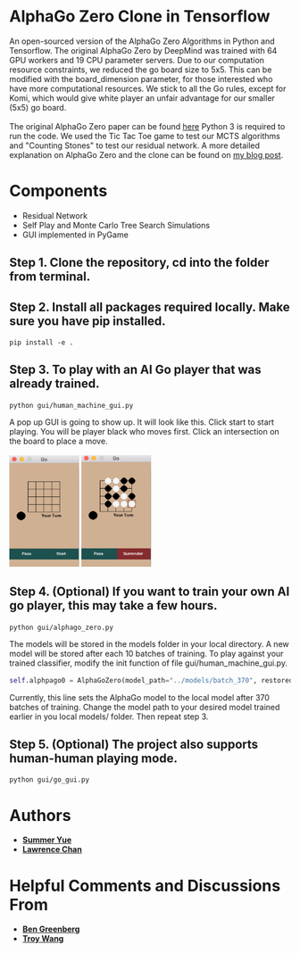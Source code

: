 # AlphaGo Zero Clone in Tensorflow
An open-sourced version of the AlphaGo Zero Algorithms in Python and Tensorflow. The original AlphaGo Zero by DeepMind was trained with 64 GPU workers and 19 CPU parameter servers. Due to our computation resource constraints, we reduced the go board size to 5x5. This can be modified with the board_dimension parameter, for those interested who have more computational resources. We stick to all the Go rules, except for Komi, which would give white player an unfair advantage for our smaller (5x5) go board. <br>
<br>
The original AlphaGo Zero paper can be found [here](https://www.nature.com/articles/nature24270.pdf) Python 3 is required to run the code. We used the Tic Tac Toe game to test our MCTS algorithms and "Counting Stones" to test our residual network. A more detailed explanation on AlphaGo Zero and the clone can be found on [my blog post](https://www.summeryue.me/blog/2018/alpphago-zero-explained/).

# Components
<ul>
    <li>Residual Network</li>
    <li>Self Play and Monte Carlo Tree Search Simulations</li>
    <li>GUI implemented in PyGame</li>
</ul>

## Step 1. Clone the repository, cd into the folder from terminal.
## Step 2. Install all packages required locally. Make sure you have pip installed.
```
pip install -e .
```
## Step 3. To play with an AI Go player that was already trained.
```
python gui/human_machine_gui.py
``` 
A pop up GUI is going to show up. It will look like this. Click start to start playing.
You will be player black who moves first. Click an intersection on the board to place a move. <br>
<br>
<img src="docs/images/gui_initial.png" width="125" height="200"/> <img src="docs/images/gui_middle.png" width="125" height="200"/> 

## Step 4. (Optional) If you want to train your own AI go player, this may take a few hours.
```
python gui/alphago_zero.py
```
The models will be stored in the models folder in your local directory. A new model will be stored after each 10 batches of training. To play against your trained classifier, modify the init function of file gui/human_machine_gui.py.
```python
self.alphpago0 = AlphaGoZero(model_path="../models/batch_370", restored=True)
```
Currently, this line sets the AlphaGo model to the local model after 370 batches of training. Change the model path to your desired model trained earlier in you local models/ folder. Then repeat step 3.
## Step 5. (Optional) The project also supports human-human playing mode.
```
python gui/go_gui.py
```

 # Authors
 * [**Summer Yue**](https://github.com/yutingyue514)
 * [**Lawrence Chan**](https://github.com/chanlaw)

 # Helpful Comments and Discussions From
 * [**Ben Greenberg**](https://github.com/anchorwatt)
 * [**Troy Wang**](https://github.com/troytianzhengwang)
